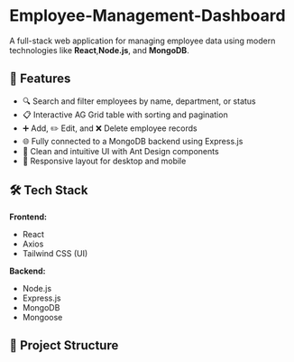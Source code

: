 # Employee-Management-Dashboard

A full-stack web application for managing employee data using modern technologies like **React**,**Node.js**, and **MongoDB**.

## 🚀 Features

- 🔍 Search and filter employees by name, department, or status
- 📋 Interactive AG Grid table with sorting and pagination
- ➕ Add, ✏️ Edit, and ❌ Delete employee records
- 🌐 Fully connected to a MongoDB backend using Express.js
- 🧾 Clean and intuitive UI with Ant Design components
- 📱 Responsive layout for desktop and mobile

## 🛠️ Tech Stack

**Frontend:**
- React
- Axios
- Tailwind CSS (UI)

**Backend:**
- Node.js
- Express.js
- MongoDB
- Mongoose

## 📁 Project Structure


